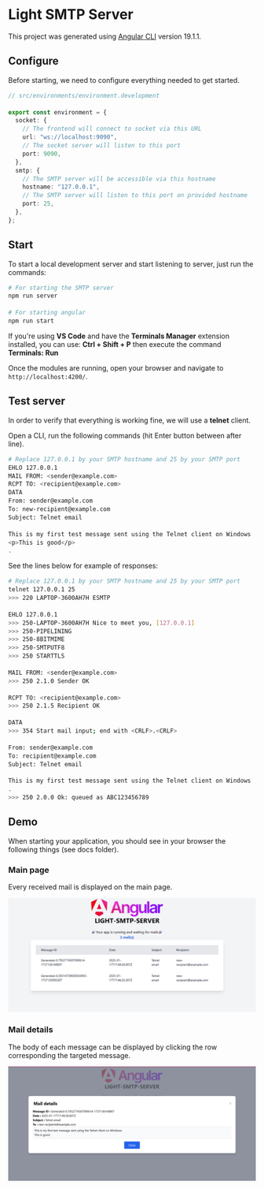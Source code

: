 # Light SMTP Server

This project was generated using [Angular CLI](https://github.com/angular/angular-cli) version 19.1.1.

## Configure

Before starting, we need to configure everything needed to get started.

```ts
// src/environments/environment.development

export const environment = {
  socket: {
    // The frontend will connect to socket via this URL
    url: "ws://localhost:9090",
    // The socket server will listen to this port
    port: 9090,
  },
  smtp: {
    // The SMTP server will be accessible via this hostname
    hostname: "127.0.0.1",
    // The SMTP server will listen to this port on provided hostname
    port: 25,
  },
};
```

## Start

To start a local development server and start listening to server, just run the commands:

```bash
# For starting the SMTP server
npm run server

# For starting angular
npm run start
```

If you're using **VS Code** and have the **Terminals Manager** extension installed, you can use: **Ctrl + Shift + P** then execute the command **Terminals: Run**

Once the modules are running, open your browser and navigate to `http://localhost:4200/`.

## Test server

In order to verify that everything is working fine, we will use a **telnet** client.

Open a CLI, run the following commands (hit Enter button between after line).

```bash
# Replace 127.0.0.1 by your SMTP hostname and 25 by your SMTP port
EHLO 127.0.0.1
MAIL FROM: <sender@example.com>
RCPT TO: <recipient@example.com>
DATA
From: sender@example.com
To: new-recipient@example.com
Subject: Telnet email

This is my first test message sent using the Telnet client on Windows
<p>This is good</p>
.
```

See the lines below for example of responses:

```bash
# Replace 127.0.0.1 by your SMTP hostname and 25 by your SMTP port
telnet 127.0.0.1 25
>>> 220 LAPTOP-3600AH7H ESMTP

EHLO 127.0.0.1
>>> 250-LAPTOP-3600AH7H Nice to meet you, [127.0.0.1]
>>> 250-PIPELINING
>>> 250-8BITMIME
>>> 250-SMTPUTF8
>>> 250 STARTTLS

MAIL FROM: <sender@example.com>
>>> 250 2.1.0 Sender OK

RCPT TO: <recipient@example.com>
>>> 250 2.1.5 Recipient OK

DATA
>>> 354 Start mail input; end with <CRLF>.<CRLF>

From: sender@example.com
To: recipient@example.com
Subject: Telnet email

This is my first test message sent using the Telnet client on Windows
.
>>> 250 2.0.0 Ok: queued as ABC123456789
```

## Demo

When starting your application, you should see in your browser the following things (see docs folder).

### Main page

Every received mail is displayed on the main page.

![Main page](https://raw.githubusercontent.com/gaeemmanuel/light-smtp-server/refs/heads/main/docs/main.png)

### Mail details

The body of each message can be displayed by clicking the row corresponding the targeted message.

![Mail details](https://raw.githubusercontent.com/gaeemmanuel/light-smtp-server/refs/heads/main/docs/details.png)
